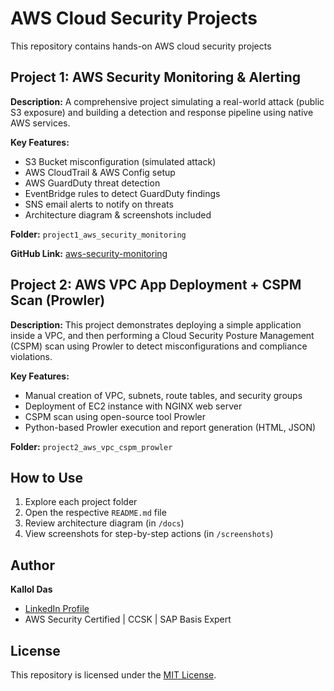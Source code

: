 # AWS Cloud Security Projects

This repository contains hands-on AWS cloud security projects

## Project 1: AWS Security Monitoring & Alerting

**Description:**
A comprehensive project simulating a real-world attack (public S3 exposure) and building a detection and response pipeline using native AWS services.

**Key Features:**

* S3 Bucket misconfiguration (simulated attack)
* AWS CloudTrail & AWS Config setup
* AWS GuardDuty threat detection
* EventBridge rules to detect GuardDuty findings
* SNS email alerts to notify on threats
* Architecture diagram & screenshots included

**Folder:** `project1_aws_security_monitoring`

**GitHub Link:** [aws-security-monitoring](https://github.com/Kallol44/aws-security-monitoring)


## Project 2: AWS VPC App Deployment + CSPM Scan (Prowler)

**Description:**
This project demonstrates deploying a simple application inside a VPC, and then performing a Cloud Security Posture Management (CSPM) scan using Prowler to detect misconfigurations and compliance violations.

**Key Features:**

* Manual creation of VPC, subnets, route tables, and security groups
* Deployment of EC2 instance with NGINX web server
* CSPM scan using open-source tool Prowler
* Python-based Prowler execution and report generation (HTML, JSON)

**Folder:** `project2_aws_vpc_cspm_prowler`

## How to Use

1. Explore each project folder
2. Open the respective `README.md` file
3. Review architecture diagram (in `/docs`)
4. View screenshots for step-by-step actions (in `/screenshots`)


## Author

**Kallol Das**

* [LinkedIn Profile](https://www.linkedin.com/in/kallol-das)
* AWS Security Certified | CCSK | SAP Basis Expert


## License

This repository is licensed under the [MIT License](LICENSE).

